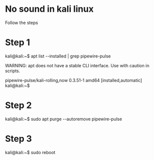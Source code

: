 # No sound in kali linux

Follow the steps

# Step 1

kali@kali:~$ apt list --installed | grep pipewire-pulse

WARNING: apt does not have a stable CLI interface. Use with caution in scripts.

pipewire-pulse/kali-rolling,now 0.3.51-1 amd64 [installed,automatic]
kali@kali:~$

# Step 2

kali@kali:~$ sudo apt purge --autoremove pipewire-pulse

# Step 3

kali@kali:~$ sudo reboot

